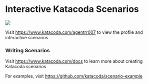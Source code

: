 # Interactive Katacoda Scenarios

[![](http://shields.katacoda.com/katacoda/agentrr007/count.svg)](https://www.katacoda.com/agentrr007 "Get your profile on Katacoda.com")

Visit https://www.katacoda.com/agentrr007 to view the profile and interactive scenarios

### Writing Scenarios
Visit https://www.katacoda.com/docs to learn more about creating Katacoda scenarios

For examples, visit https://github.com/katacoda/scenario-example
